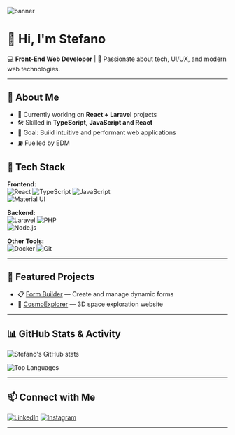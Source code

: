 ![banner](https://capsule-render.vercel.app/api?type=rect&color=0:000000,100:0f9d58&height=200&section=header&text=Stefano%20Tech%20Stack&fontSize=40&fontColor=00ff88&animation=blink&fontAlignY=50)


# 👋 Hi, I'm Stefano

💻 **Front-End Web Developer** | 🚀 Passionate about tech, UI/UX, and modern web technologies.

---

## 🌟 About Me
- 🔭 Currently working on **React + Laravel** projects
- 🛠 Skilled in **TypeScript, JavaScript and React**
- 🎯 Goal: Build intuitive and performant web applications
- ⛽️ Fuelled by EDM


## 🧰 Tech Stack

**Frontend:**  
![React](https://img.shields.io/badge/-React-61DAFB?logo=react&logoColor=black) 
![TypeScript](https://img.shields.io/badge/-TypeScript-3178C6?logo=typescript&logoColor=white) 
![JavaScript](https://img.shields.io/badge/-JavaScript-F7DF1E?logo=javascript&logoColor=black)  
![Material UI](https://img.shields.io/badge/-MUI-007FFF?logo=mui&logoColor=white)

**Backend:**  
![Laravel](https://img.shields.io/badge/-Laravel-FF2D20?logo=laravel&logoColor=white) 
![PHP](https://img.shields.io/badge/-PHP-777BB4?logo=php&logoColor=white)  
![Node.js](https://img.shields.io/badge/-Node.js-339933?logo=node.js&logoColor=white)

**Other Tools:**  
![Docker](https://img.shields.io/badge/-Docker-2496ED?logo=docker&logoColor=white) 
![Git](https://img.shields.io/badge/-Git-F05032?logo=git&logoColor=white)

---

## 📂 Featured Projects
- 📋 [Form Builder](#) — Create and manage dynamic forms 
- 🌌 [CosmoExplorer](#) — 3D space exploration website

---
## 📊 GitHub Stats & Activity

![Stefano's GitHub stats](https://github-readme-stats.vercel.app/api?username=borghiste&show_icons=true&theme=tokyonight&hide_border=true)  

![Top Languages](https://github-readme-stats.vercel.app/api/top-langs/?username=borghiste&layout=compact&theme=tokyonight&hide_border=true)


---
## 📫 Connect with Me
[![LinkedIn](https://img.shields.io/badge/-LinkedIn-0A66C2?logo=linkedin&logoColor=white)](https://www.linkedin.com/in/stefano-borghi-dev)
[![Instagram](https://img.shields.io/badge/-Instagram-E4405F?logo=instagram&logoColor=white)](https://instagram.com/StefanoTechStack)

---

